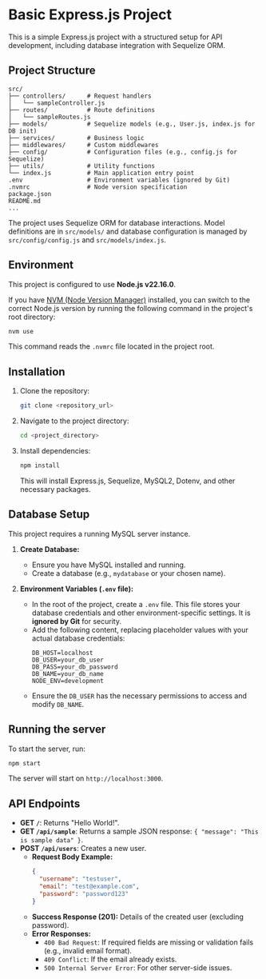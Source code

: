 # Basic Express.js Project

This is a simple Express.js project with a structured setup for API development, including database integration with Sequelize ORM.

## Project Structure

```
src/
├── controllers/      # Request handlers
│   └── sampleController.js
├── routes/           # Route definitions
│   └── sampleRoutes.js
├── models/           # Sequelize models (e.g., User.js, index.js for DB init)
├── services/         # Business logic
├── middlewares/      # Custom middlewares
├── config/           # Configuration files (e.g., config.js for Sequelize)
├── utils/            # Utility functions
└── index.js          # Main application entry point
.env                  # Environment variables (ignored by Git)
.nvmrc                # Node version specification
package.json
README.md
...
```

The project uses Sequelize ORM for database interactions. Model definitions are in `src/models/` and database configuration is managed by `src/config/config.js` and `src/models/index.js`.

## Environment

This project is configured to use **Node.js v22.16.0**.

If you have [NVM (Node Version Manager)](https://github.com/nvm-sh/nvm) installed, you can switch to the correct Node.js version by running the following command in the project's root directory:

```bash
nvm use
```
This command reads the `.nvmrc` file located in the project root.

## Installation

1. Clone the repository:
   ```bash
   git clone <repository_url>
   ```
2. Navigate to the project directory:
   ```bash
   cd <project_directory>
   ```
3. Install dependencies:
   ```bash
   npm install
   ```
   This will install Express.js, Sequelize, MySQL2, Dotenv, and other necessary packages.

## Database Setup

This project requires a running MySQL server instance.

1.  **Create Database:**
    *   Ensure you have MySQL installed and running.
    *   Create a database (e.g., `mydatabase` or your chosen name).

2.  **Environment Variables (`.env` file):**
    *   In the root of the project, create a `.env` file. This file stores your database credentials and other environment-specific settings. It is **ignored by Git** for security.
    *   Add the following content, replacing placeholder values with your actual database credentials:
        ```
        DB_HOST=localhost
        DB_USER=your_db_user
        DB_PASS=your_db_password
        DB_NAME=your_db_name
        NODE_ENV=development
        ```
    *   Ensure the `DB_USER` has the necessary permissions to access and modify `DB_NAME`.

## Running the server

To start the server, run:
```bash
npm start
```

The server will start on `http://localhost:3000`.

## API Endpoints

*   **GET `/`**: Returns "Hello World!".
*   **GET `/api/sample`**: Returns a sample JSON response: `{ "message": "This is sample data" }`.
*   **POST `/api/users`**: Creates a new user.
    *   **Request Body Example:**
        ```json
        {
          "username": "testuser",
          "email": "test@example.com",
          "password": "password123"
        }
        ```
    *   **Success Response (201):** Details of the created user (excluding password).
    *   **Error Responses:**
        *   `400 Bad Request`: If required fields are missing or validation fails (e.g., invalid email format).
        *   `409 Conflict`: If the email already exists.
        *   `500 Internal Server Error`: For other server-side issues.